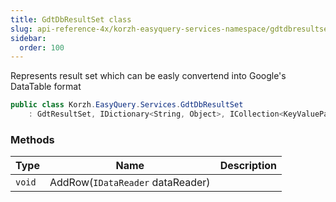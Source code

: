 ```yaml
---
title: GdtDbResultSet class
slug: api-reference-4x/korzh-easyquery-services-namespace/gdtdbresultset-class
sidebar:
  order: 100
---
```


Represents result set which can be easly convertend into Google's DataTable format
```csharp
public class Korzh.EasyQuery.Services.GdtDbResultSet
    : GdtResultSet, IDictionary<String, Object>, ICollection<KeyValuePair<String, Object>>, IEnumerable<KeyValuePair<String, Object>>, IEnumerable, IDictionary, ICollection, IReadOnlyDictionary<String, Object>, IReadOnlyCollection<KeyValuePair<String, Object>>, ISerializable, IDeserializationCallback, IEqResultSet, IDbResultSet

```

### Methods

| Type | Name | Description | 
| --- | --- | --- | 
| `void` | AddRow(`IDataReader` dataReader) |  |
